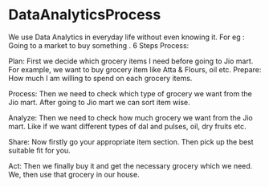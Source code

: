 # DataAnalyticsProcess
We use Data Analytics in everyday life without even knowing it. For eg : Going to a market to buy something .
6 Steps Process:

Plan:
First we decide which grocery items I need before going to Jio mart. For example, we want to buy grocery item like Atta & Flours, oil etc.
Prepare:
How much I am willing to spend on each grocery items.

Process:
Then we need to check which type of grocery we want from the Jio mart. After going to Jio mart we can sort item wise.

Analyze:
Then we need to check how much grocery we want from the Jio mart. Like if we want different types of dal and pulses, oil, dry fruits etc.

Share:
    Now firstly go your appropriate item section. Then pick up the best suitable fit for you.

Act:
Then we finally buy it and get the necessary grocery which we need. We, then use that  grocery in our house.


